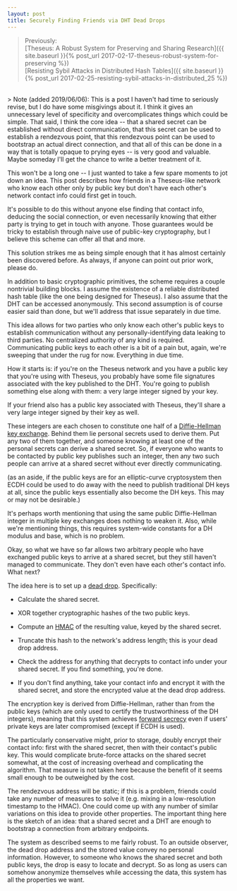 ```yaml
---
layout: post
title: Securely Finding Friends via DHT Dead Drops
---
```


> Previously:<br/>
> [Theseus: A Robust System for Preserving and Sharing Research]({{ site.baseurl }}{% post_url 2017-02-17-theseus-robust-system-for-preserving %})<br/>
> [Resisting Sybil Attacks in Distributed Hash Tables]({{ site.baseurl }}{% post_url 2017-02-25-resisting-sybil-attacks-in-distributed_25 %})<br/>


<br/>
> Note (added 2019/06/06): This is a post I haven't had time to seriously revise, but I do have some misgivings about it. I think it gives an unnecessary level of specificity and overcomplicates things which could be simple. That said, I think the core idea -- that a shared secret can be established without direct communication, that this secret can be used to establish a rendezvous point, that this rendezvous point can be used to bootstrap an actual direct connection, and that all of this can be done in a way that is totally opaque to prying eyes -- is very good and valuable. Maybe someday I'll get the chance to write a better treatment of it.
<br/>


This won't be a long one -- I just wanted to take a few spare moments to jot down an idea. This post describes how friends in a Theseus-like network who know each other only by public key but don't have each other's network contact info could first get in touch.

It's possible to do this without anyone else finding that contact info, deducing the social connection, or even necessarily knowing that either party is trying to get in touch with anyone. Those guarantees would be tricky to establish through naive use of public-key cryptography, but I believe this scheme can offer all that and more.

This solution strikes me as being simple enough that it has almost certainly been discovered before. As always, if anyone can point out prior work, please do.

In addition to basic cryptographic primitives, the scheme requires a couple nontrivial building blocks. I assume the existence of a reliable distributed hash table (like the one being designed for Theseus). I also assume that the DHT can be accessed anonymously. This second assumption is of course easier said than done, but we'll address that issue separately in due time.

This idea allows for two parties who only know each other's public keys to establish communication without any personally-identifying data leaking to third parties. No centralized authority of any kind is required. Communicating public keys to each other is a bit of a pain but, again, we're sweeping that under the rug for now. Everything in due time.

How it starts is: if you're on the Theseus network and you have a public key that you're using with Theseus, you probably have some file signatures associated with the key published to the DHT. You're going to publish something else along with them: a very large integer signed by your key.

If your friend also has a public key associated with Theseus, they'll share a very large integer signed by their key as well.

These integers are each chosen to constitute one half of a [Diffie-Hellman key exchange](https://en.wikipedia.org/wiki/Diffie%E2%80%93Hellman_key_exchange). Behind them lie personal secrets used to derive them. Put any two of them together, and someone knowing at least one of the personal secrets can derive a shared secret. So, if everyone who wants to be contacted by public key publishes such an integer, then any two such people can arrive at a shared secret without ever directly communicating.

(as an aside, if the public keys are for an elliptic-curve cryptosystem then ECDH could be used to do away with the need to publish traditional DH keys at all, since the public keys essentially also become the DH keys. This may or may not be desirable.)

It's perhaps worth mentioning that using the same public Diffie-Hellman integer in multiple key exchanges does nothing to weaken it. Also, while we're mentioning things, this requires system-wide constants for a DH modulus and base, which is no problem.

Okay, so what we have so far allows two arbitrary people who have exchanged public keys to arrive at a shared secret, but they still haven't managed to communicate. They don't even have each other's contact info. What next?

The idea here is to set up a [dead drop](https://en.wikipedia.org/wiki/Dead_drop). Specifically:

* Calculate the shared secret.

* XOR together cryptographic hashes of the two public keys.

* Compute an [HMAC](https://en.wikipedia.org/wiki/Hash-based_message_authentication_code) of the resulting value, keyed by the shared secret.

* Truncate this hash to the network's address length; this is your dead drop address.

* Check the address for anything that decrypts to contact info under your shared secret. If you find something, you're done.

* If you don't find anything, take your contact info and encrypt it with the shared secret, and store the encrypted value at the dead drop address.

The encryption key is derived from Diffie-Hellman, rather than from the public keys (which are only used to certify the trustworthiness of the DH integers), meaning that this system achieves [forward secrecy](https://en.wikipedia.org/wiki/Forward_secrecy) even if users' private keys are later compromised (except if ECDH is used).

The particularly conservative might, prior to storage, doubly encrypt their contact info: first with the shared secret, then with their contact's public key. This would complicate brute-force attacks on the shared secret somewhat, at the cost of increasing overhead and complicating the algorithm. That measure is not taken here because the benefit of it seems small enough to be outweighed by the cost.

The rendezvous address will be static; if this is a problem, friends could take any number of measures to solve it (e.g. mixing in a low-resolution timestamp to the HMAC). One could come up with any number of similar variations on this idea to provide other properties. The important thing here is the sketch of an idea: that a shared secret and a DHT are enough to bootstrap a connection from arbitrary endpoints.

The system as described seems to me fairly robust. To an outside observer, the dead drop address and the stored value convey no personal information. However, to someone who knows the shared secret and both public keys, the drop is easy to locate and decrypt. So as long as users can somehow anonymize themselves while accessing the data, this system has all the properties we want.
